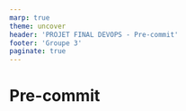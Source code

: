 ```yaml
---
marp: true
theme: uncover
header: 'PROJET FINAL DEVOPS - Pre-commit'
footer: 'Groupe 3'
paginate: true
---
```


# Pre-commit
